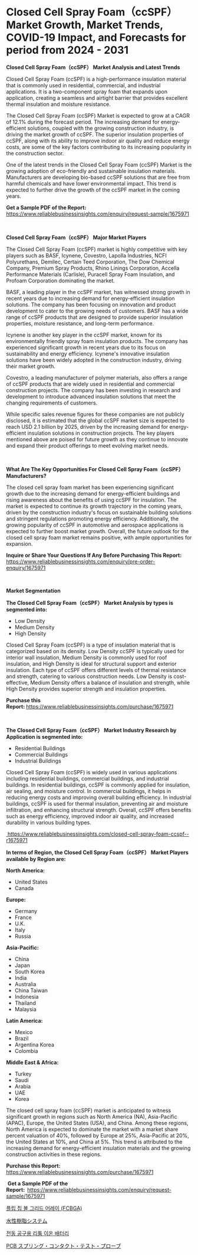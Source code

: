 <p><h1>Closed Cell Spray Foam（ccSPF） Market Growth, Market Trends, COVID-19 Impact, and Forecasts for period from 2024 - 2031</h1></p><p><strong>Closed Cell Spray Foam（ccSPF） Market Analysis and Latest Trends</strong></p>
<p><p>Closed Cell Spray Foam (ccSPF) is a high-performance insulation material that is commonly used in residential, commercial, and industrial applications. It is a two-component spray foam that expands upon application, creating a seamless and airtight barrier that provides excellent thermal insulation and moisture resistance.</p><p>The Closed Cell Spray Foam (ccSPF) Market is expected to grow at a CAGR of 12.1% during the forecast period. The increasing demand for energy-efficient solutions, coupled with the growing construction industry, is driving the market growth of ccSPF. The superior insulation properties of ccSPF, along with its ability to improve indoor air quality and reduce energy costs, are some of the key factors contributing to its increasing popularity in the construction sector.</p><p>One of the latest trends in the Closed Cell Spray Foam (ccSPF) Market is the growing adoption of eco-friendly and sustainable insulation materials. Manufacturers are developing bio-based ccSPF solutions that are free from harmful chemicals and have lower environmental impact. This trend is expected to further drive the growth of the ccSPF market in the coming years.</p></p>
<p><strong>Get a Sample PDF of the Report:&nbsp;</strong> <a href="https://www.reliablebusinessinsights.com/enquiry/request-sample/1675971">https://www.reliablebusinessinsights.com/enquiry/request-sample/1675971</a></p>
<p>&nbsp;</p>
<p><strong>Closed Cell Spray Foam（ccSPF） Major Market Players</strong></p>
<p><p>The Closed Cell Spray Foam (ccSPF) market is highly competitive with key players such as BASF, Icynene, Covestro, Lapolla Industries, NCFI Polyurethans, Demilec, Certain Teed Corporation, The Dow Chemical Company, Premium Spray Products, Rhino Linings Corporation, Accella Performance Materials (Carlisle), Puracell Spray Foam Insulation, and Profoam Corporation dominating the market.</p><p>BASF, a leading player in the ccSPF market, has witnessed strong growth in recent years due to increasing demand for energy-efficient insulation solutions. The company has been focusing on innovation and product development to cater to the growing needs of customers. BASF has a wide range of ccSPF products that are designed to provide superior insulation properties, moisture resistance, and long-term performance.</p><p>Icynene is another key player in the ccSPF market, known for its environmentally friendly spray foam insulation products. The company has experienced significant growth in recent years due to its focus on sustainability and energy efficiency. Icynene's innovative insulation solutions have been widely adopted in the construction industry, driving their market growth.</p><p>Covestro, a leading manufacturer of polymer materials, also offers a range of ccSPF products that are widely used in residential and commercial construction projects. The company has been investing in research and development to introduce advanced insulation solutions that meet the changing requirements of customers.</p><p>While specific sales revenue figures for these companies are not publicly disclosed, it is estimated that the global ccSPF market size is expected to reach USD 2.1 billion by 2025, driven by the increasing demand for energy-efficient insulation solutions in construction projects. The key players mentioned above are poised for future growth as they continue to innovate and expand their product offerings to meet evolving market needs.</p></p>
<p>&nbsp;</p>
<p><strong>What Are The Key Opportunities For Closed Cell Spray Foam（ccSPF） Manufacturers?</strong></p>
<p><p>The closed cell spray foam market has been experiencing significant growth due to the increasing demand for energy-efficient buildings and rising awareness about the benefits of using ccSPF for insulation. The market is expected to continue its growth trajectory in the coming years, driven by the construction industry's focus on sustainable building solutions and stringent regulations promoting energy efficiency. Additionally, the growing popularity of ccSPF in automotive and aerospace applications is expected to further boost market growth. Overall, the future outlook for the closed cell spray foam market remains positive, with ample opportunities for expansion.</p></p>
<p><strong>Inquire or Share Your Questions If Any Before Purchasing This Report:</strong> <a href="https://www.reliablebusinessinsights.com/enquiry/pre-order-enquiry/1675971">https://www.reliablebusinessinsights.com/enquiry/pre-order-enquiry/1675971</a></p>
<p>&nbsp;</p>
<p><strong>Market Segmentation</strong></p>
<p><strong>The Closed Cell Spray Foam（ccSPF） Market Analysis by types is segmented into:</strong></p>
<p><ul><li>Low Density</li><li>Medium Density</li><li>High Density</li></ul></p>
<p><p>Closed Cell Spray Foam (ccSPF) is a type of insulation material that is categorized based on its density. Low Density ccSPF is typically used for interior wall insulation, Medium Density is commonly used for roof insulation, and High Density is ideal for structural support and exterior insulation. Each type of ccSPF offers different levels of thermal resistance and strength, catering to various construction needs. Low Density is cost-effective, Medium Density offers a balance of insulation and strength, while High Density provides superior strength and insulation properties.</p></p>
<p><strong>Purchase this Report:&nbsp;</strong><a href="https://www.reliablebusinessinsights.com/purchase/1675971">https://www.reliablebusinessinsights.com/purchase/1675971</a></p>
<p>&nbsp;</p>
<p><strong>The Closed Cell Spray Foam（ccSPF） Market Industry Research by Application is segmented into:</strong></p>
<p><ul><li>Residential Buildings</li><li>Commercial Buildings</li><li>Industrial Buildings</li></ul></p>
<p><p>Closed Cell Spray Foam (ccSPF) is widely used in various applications including residential buildings, commercial buildings, and industrial buildings. In residential buildings, ccSPF is commonly applied for insulation, air sealing, and moisture control. In commercial buildings, it helps in reducing energy costs and improving overall building efficiency. In industrial buildings, ccSPF is used for thermal insulation, preventing air and moisture infiltration, and enhancing structural strength. Overall, ccSPF offers benefits such as energy efficiency, improved indoor air quality, and increased durability in various building types.</p></p>
<p><a href="https://www.reliablebusinessinsights.com/closed-cell-spray-foam-ccspf--r1675971">&nbsp;https://www.reliablebusinessinsights.com/closed-cell-spray-foam-ccspf--r1675971</a></p>
<p><strong>In terms of Region, the Closed Cell Spray Foam（ccSPF） Market Players available by Region are:</strong></p>
<p>
    <p> <strong> North America: </strong>
        <ul>
            <li>United States</li>
            <li>Canada</li>
        </ul>
        </p> 
    <p> <strong> Europe: </strong>
        <ul>
            <li>Germany</li>
            <li>France</li>
            <li>U.K.</li>
            <li>Italy</li>
            <li>Russia</li>
        </ul>
        </p> 
    <p> <strong> Asia-Pacific: </strong>
        <ul>
            <li>China</li>
            <li>Japan</li>
            <li>South Korea</li>
            <li>India</li>
            <li>Australia</li>
            <li>China Taiwan</li>
            <li>Indonesia</li>
            <li>Thailand</li>
            <li>Malaysia</li>
        </ul>
        </p> 
    <p> <strong> Latin America: </strong>
        <ul>
            <li>Mexico</li>
            <li>Brazil</li>
            <li>Argentina Korea</li>
            <li>Colombia</li>
        </ul>
        </p> 
    <p> <strong> Middle East & Africa: </strong>
        <ul>
            <li>Turkey</li>
            <li>Saudi</li>
            <li>Arabia</li>
            <li>UAE</li>
            <li>Korea</li>
        </ul>
    </p>
    </p>
<p><p>The closed cell spray foam (ccSPF) market is anticipated to witness significant growth in regions such as North America (NA), Asia-Pacific (APAC), Europe, the United States (USA), and China. Among these regions, North America is expected to dominate the market with a market share percent valuation of 40%, followed by Europe at 25%, Asia-Pacific at 20%, the United States at 10%, and China at 5%. This trend is attributed to the increasing demand for energy-efficient insulation materials and the growing construction activities in these regions.</p></p>
<p><strong>Purchase this Report: </strong><a href="https://www.reliablebusinessinsights.com/purchase/1675971">https://www.reliablebusinessinsights.com/purchase/1675971</a></p>
<p>&nbsp;<strong>Get a Sample PDF of the Report:&nbsp;&nbsp;</strong><a href="https://www.reliablebusinessinsights.com/enquiry/request-sample/1675971">https://www.reliablebusinessinsights.com/enquiry/request-sample/1675971</a></p>
<p><strong></strong></p>
<p><p><a href="https://github.com/jheckjhek23/Market-Research-Report-List-1/blob/main/832269090501.md">플립 칩 볼 그리드 어레이 (FCBGA)</a></p><p><a href="https://github.com/tubbs463/Market-Research-Report-List-1/blob/main/382081699104.md">水性樹脂システム</a></p><p><a href="https://github.com/rahat-gis/Market-Research-Report-List-1/blob/main/915714490502.md">전동 공구용 리튬 이온 배터리</a></p><p><a href="https://github.com/LeoraEber/Market-Research-Report-List-1/blob/main/116543699105.md">PCB スプリング・コンタクト・テスト・プローブ</a></p></p>